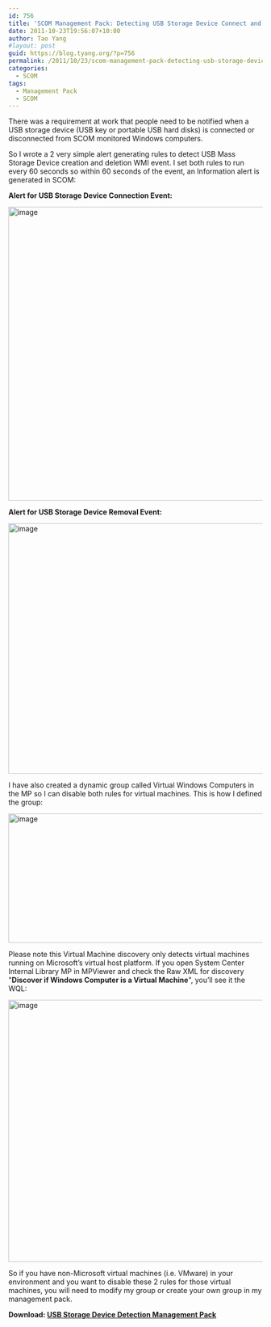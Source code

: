```yaml
---
id: 756
title: 'SCOM Management Pack: Detecting USB Storage Device Connect and Disconnect Events'
date: 2011-10-23T19:56:07+10:00
author: Tao Yang
#layout: post
guid: https://blog.tyang.org/?p=756
permalink: /2011/10/23/scom-management-pack-detecting-usb-storage-device-connect-and-disconnect-events/
categories:
  - SCOM
tags:
  - Management Pack
  - SCOM
---
```

There was a requirement at work that people need to be notified when a USB storage device (USB key or portable USB hard disks) is connected or disconnected from SCOM monitored Windows computers.

So I wrote a 2 very simple alert generating rules to detect USB Mass Storage Device creation and deletion WMI event. I set both rules to run every 60 seconds so within 60 seconds of the event, an Information alert is generated in SCOM:

<strong>Alert for USB Storage Device Connection Event:</strong>

<a href="https://blog.tyang.org/wp-content/uploads/2011/10/image15.png"><img style="background-image: none; padding-left: 0px; padding-right: 0px; display: inline; padding-top: 0px; border: 0px;" title="image" src="https://blog.tyang.org/wp-content/uploads/2011/10/image_thumb15.png" alt="image" width="580" height="582" border="0" /></a>

<strong>Alert for USB Storage Device Removal Event:</strong>

<a href="https://blog.tyang.org/wp-content/uploads/2011/10/image16.png"><img style="background-image: none; padding-left: 0px; padding-right: 0px; display: inline; padding-top: 0px; border: 0px;" title="image" src="https://blog.tyang.org/wp-content/uploads/2011/10/image_thumb16.png" alt="image" width="580" height="496" border="0" /></a>

I have also created a dynamic group called Virtual Windows Computers in the MP so I can disable both rules for virtual machines. This is how I defined the group:

<a href="https://blog.tyang.org/wp-content/uploads/2011/10/image17.png"><img style="background-image: none; padding-left: 0px; padding-right: 0px; display: inline; padding-top: 0px; border: 0px;" title="image" src="https://blog.tyang.org/wp-content/uploads/2011/10/image_thumb17.png" alt="image" width="580" height="256" border="0" /></a>

Please note this Virtual Machine discovery only detects virtual machines running on Microsoft’s virtual host platform. If you open System Center Internal Library MP in MPViewer and check the Raw XML for discovery "<strong>Discover if Windows Computer is a Virtual Machine</strong>", you’ll see it the WQL:

<a href="https://blog.tyang.org/wp-content/uploads/2011/10/image18.png"><img style="border: 0px currentColor; padding-top: 0px; padding-right: 0px; padding-left: 0px; display: inline; background-image: none;" title="image" src="https://blog.tyang.org/wp-content/uploads/2011/10/image_thumb18.png" alt="image" width="740" height="519" border="0" /></a>

So if you have non-Microsoft virtual machines (i.e. VMware) in your environment and you want to disable these 2 rules for those virtual machines, you will need to modify my group or create your own group in my management pack.

<strong>Download: <a href="https://blog.tyang.org/wp-content/uploads/2011/10/USB.Storage.Device.Detection.zip">USB Storage Device Detection Management Pack</a></strong>